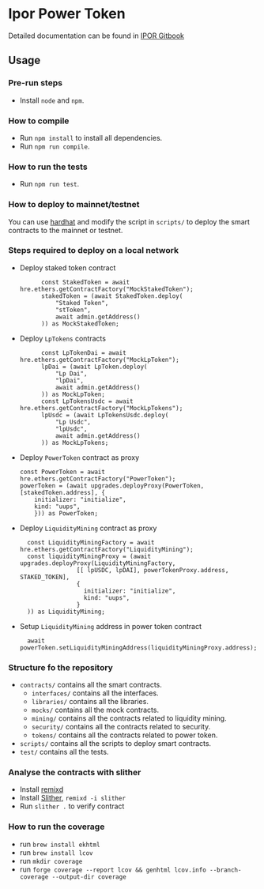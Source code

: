 # Ipor Power Token

Detailed documentation can be found in [IPOR Gitbook](https://docs.ipor.io/tokenomics/power-token-liquidity-mining-for-developers)

## Usage

### Pre-run steps
- Install `node` and `npm`.

### How to compile
- Run `npm install` to install all dependencies.
- Run `npm run compile`.

### How to run the tests
- Run `npm run test`.

### How to deploy to mainnet/testnet
You can use [hardhat](https://hardhat.org/tutorial/deploying-to-a-live-network) and modify the script in `scripts/` 
to deploy the smart contracts to the mainnet or testnet.
### Steps required to deploy on a local network
- Deploy staked token contract
  ```solidity
        const StakedToken = await hre.ethers.getContractFactory("MockStakedToken");
        stakedToken = (await StakedToken.deploy(
            "Staked Token",
            "stToken",
            await admin.getAddress()
        )) as MockStakedToken;
  ```
- Deploy `LpTokens` contracts
  ```solidity
        const LpTokenDai = await hre.ethers.getContractFactory("MockLpToken");
        lpDai = (await LpToken.deploy(
            "Lp Dai",
            "lpDai",
            await admin.getAddress()
        )) as MockLpToken;
        const LpTokensUsdc = await hre.ethers.getContractFactory("MockLpTokens");
        lpUsdc = (await LpTokensUsdc.deploy(
            "Lp Usdc",
            "lpUsdc",
            await admin.getAddress()
        )) as MockLpTokens;
  ```
- Deploy `PowerToken` contract as proxy
  ```solidity
  const PowerToken = await hre.ethers.getContractFactory("PowerToken");
  powerToken = (await upgrades.deployProxy(PowerToken, [stakedToken.address], {
      initializer: "initialize",
      kind: "uups",
      })) as PowerToken;
  ```
- Deploy `LiquidityMining` contract as proxy 
  ```solidity
    const LiquidityMiningFactory = await hre.ethers.getContractFactory("LiquidityMining");
    const liquidityMiningProxy = (await upgrades.deployProxy(LiquidityMiningFactory,
                  [[ lpUSDC, lpDAI], powerTokenProxy.address, STAKED_TOKEN],
                  {
                    initializer: "initialize",
                    kind: "uups",
                  }
    )) as LiquidityMining;
  ```
- Setup `LiquidityMining` address in power token contract
  ```solidity
    await powerToken.setLiquidityMiningAddress(liquidityMiningProxy.address);
  ```
  
### Structure fo the repository
- `contracts/` contains all the smart contracts.
  - `interfaces/` contains all the interfaces.
  - `libraries/` contains all the libraries.
  - `mocks/` contains all the mock contracts.
  - `mining/` contains all the contracts related to liquidity mining.
  - `security/` contains all the contracts related to security.
  - `tokens/` contains all the contracts related to power token.
- `scripts/` contains all the scripts to deploy smart contracts.
- `test/` contains all the tests.

### Analyse the contracts with slither
- Install [remixd](https://remix-ide.readthedocs.io/fr/latest/remixd.html)
- Install [Slither](https://remix-ide.readthedocs.io/fr/latest/slither.html),  `remixd -i slither`  
- Run `slither .` to verify contract

### How to run the coverage
- run `brew install ekhtml`
- run `brew install lcov`
- run `mkdir coverage`
- run `forge coverage --report lcov && genhtml lcov.info --branch-coverage --output-dir coverage`


